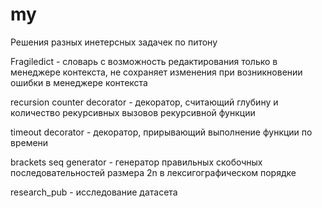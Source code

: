 # my
Решения разных инетерсных задачек по питону

Fragiledict - словарь с возможность редактирования только в менеджере контекста, не сохраняет изменения при возникновении ошибки в менеджере контекста

recursion counter decorator - декоратор, считающий глубину и количество рекурсивных вызовов рекурсивной функции

timeout decorator - декоратор, прирывающий выполнение функции по времени

brackets seq generator - генератор правильных скобочных последовательностей размера 2n в лексигографическом порядке

research_pub - исследование датасета
